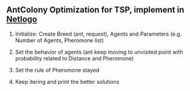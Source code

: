 ## AntColony Optimization for TSP, implement in [Netlogo](https://ccl.northwestern.edu/netlogo/)

 1. Initialize: Create Breed (ant, request), Agents and Parameters (e.g. Number of Agents, Pheromone list)

 2. Set the behavior of agents (ant keep moving to unvisited point with probability related to Distance and Pheromone)

 3. Set the rule of Pheromone stayed

 4. Keep itering and print the better solutions
